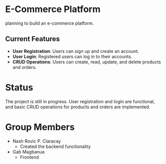# E-Commerce Platform

planning to build an e-commerce platform. 

## Current Features
- **User Registration**: Users can sign up and create an account.
- **User Login**: Registered users can log in to their accounts.
- **CRUD Operations**: Users can create, read, update, and delete products and orders.

# Status
The project is still in progress. User registration and login are functional, and basic CRUD operations for products and orders are implemented.

#

# Group Members
- Nash Rovic P. Claracay
  - Created the backend functionality
- Gab Magbanua
  - Frontend
